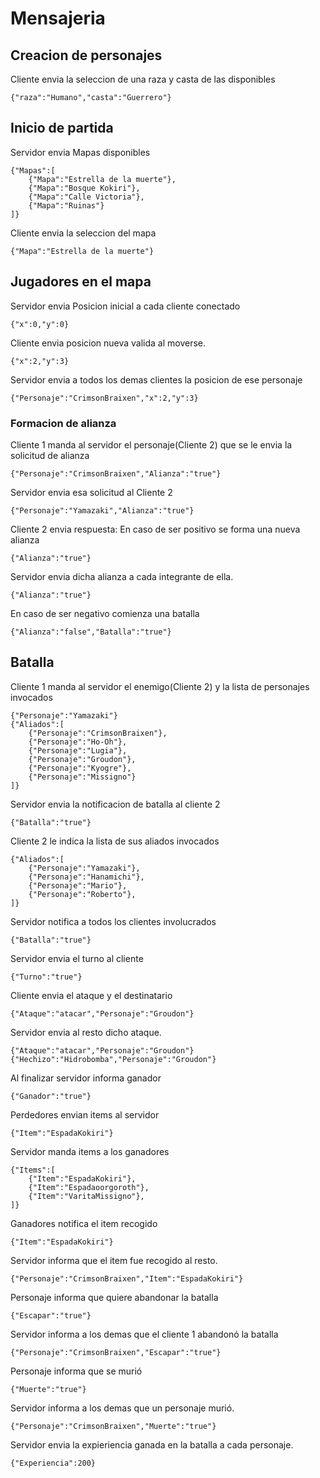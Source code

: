 # Mensajeria
## Creacion de personajes
Cliente envia la seleccion de una raza y casta de las disponibles
```
{"raza":"Humano","casta":"Guerrero"}
```
## Inicio de partida
Servidor envia Mapas disponibles
```
{"Mapas":[
    {"Mapa":"Estrella de la muerte"},
    {"Mapa":"Bosque Kokiri"},
    {"Mapa":"Calle Victoria"},
    {"Mapa":"Ruinas"}
]}
```
Cliente envia la seleccion del mapa
```
{"Mapa":"Estrella de la muerte"}
```
## Jugadores en el mapa

Servidor envia Posicion inicial a cada cliente conectado
```
{"x":0,"y":0}
```
Cliente envia posicion nueva valida al moverse.
```
{"x":2,"y":3}
```

Servidor envia a todos los demas clientes la posicion de ese personaje
```
{"Personaje":"CrimsonBraixen","x":2,"y":3}

```

### Formacion de alianza
Cliente 1 manda al servidor el  personaje(Cliente 2) que se le envia la solicitud de alianza
```
{"Personaje":"CrimsonBraixen","Alianza":"true"}

```
Servidor envia esa solicitud al Cliente 2
```
{"Personaje":"Yamazaki","Alianza":"true"}

```
Cliente 2 envia respuesta:
En caso de ser positivo se forma una nueva alianza
```
{"Alianza":"true"}
```
Servidor envia dicha alianza a cada integrante de ella.
```
{"Alianza":"true"}
```

En caso de ser negativo comienza una batalla
```
{"Alianza":"false","Batalla":"true"}

```

## Batalla
Cliente 1 manda al servidor el enemigo(Cliente 2) y la lista de personajes invocados
```
{"Personaje":"Yamazaki"}
{"Aliados":[
	{"Personaje":"CrimsonBraixen"},
	{"Personaje":"Ho-Oh"},
	{"Personaje":"Lugia"},
	{"Personaje":"Groudon"},
	{"Personaje":"Kyogre"},
	{"Personaje":"Missigno"}
]}
```
Servidor envia la notificacion de batalla al cliente 2
```
{"Batalla":"true"}
```

Cliente 2 le indica la lista de sus aliados invocados
```
{"Aliados":[
	{"Personaje":"Yamazaki"},
	{"Personaje":"Hanamichi"},
	{"Personaje":"Mario"},
	{"Personaje":"Roberto"},
]}
```
Servidor notifica a todos los clientes involucrados
```
{"Batalla":"true"}
```

Servidor envia el turno al cliente
```
{"Turno":"true"}
```

Cliente envia el ataque y el destinatario
```
{"Ataque":"atacar","Personaje":"Groudon"}

```

Servidor envia al resto dicho ataque.
```
{"Ataque":"atacar","Personaje":"Groudon"}
{"Hechizo":"Hidrobomba","Personaje":"Groudon"}

```

Al finalizar servidor informa ganador
```
{"Ganador":"true"}
```
Perdedores envian items al servidor
```
{"Item":"EspadaKokiri"}
```
Servidor manda items a los ganadores
```
{"Items":[
	{"Item":"EspadaKokiri"},
    {"Item":"Espadaoorgoroth"},
    {"Item":"VaritaMissigno"},
]}
```

Ganadores notifica el item recogido
```
{"Item":"EspadaKokiri"}
```

Servidor informa que el item fue recogido al resto.
```
{"Personaje":"CrimsonBraixen","Item":"EspadaKokiri"}

```
Personaje informa que quiere abandonar la batalla
```
{"Escapar":"true"}
```
Servidor informa a los demas que el cliente 1 abandonó la batalla
```
{"Personaje":"CrimsonBraixen","Escapar":"true"}
```
Personaje informa que se murió
```
{"Muerte":"true"}
```
Servidor informa a los demas que un personaje murió.
```
{"Personaje":"CrimsonBraixen","Muerte":"true"}
```

Servidor envia la expieriencia ganada en la batalla a cada personaje.
```
{"Experiencia":200}
```
